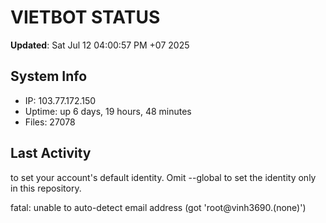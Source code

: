 # VIETBOT STATUS
**Updated**: Sat Jul 12 04:00:57 PM +07 2025

## System Info
- IP: 103.77.172.150
- Uptime: up 6 days, 19 hours, 48 minutes
- Files: 27078

## Last Activity

to set your account's default identity.
Omit --global to set the identity only in this repository.

fatal: unable to auto-detect email address (got 'root@vinh3690.(none)')
